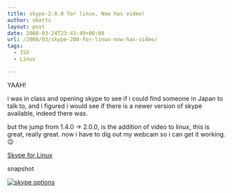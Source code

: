 ```yaml
---
title: skype-2.0.0 for linux, Now has video!
author: vbatts
layout: post
date: 2008-03-24T23:43:49+00:00
url: /2008/03/skype-200-for-linux-now-has-video/
tags:
  - ISV
  - Linux

---
```

YAAH!

i was in class and opening skype to see if i could find someone in Japan to talk to, and i figured i would see if there is a newer version of skype available, indeed there was.

but the jump from 1.4.0 -> 2.0.0, is the addition of video to linux, this is great, really great. now i have to dig out my webcam so i can get it working. 😉

[Skype for Linux][1]

snapshot
  
[![skype options][2]][3]

 [1]: http://www.skype.com/download/skype/linux/choose/
 [2]: /img/2008/03/snapshot2.thumbnail.jpg
 [3]: /img/2008/03/snapshot2.jpg "skype options"